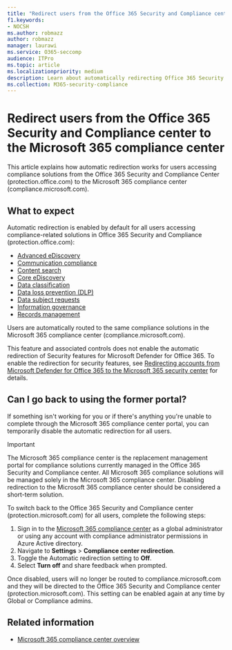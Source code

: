 ```yaml
---
title: "Redirect users from the Office 365 Security and Compliance center to the Microsoft 365 compliance center"
f1.keywords:
- NOCSH
ms.author: robmazz
author: robmazz
manager: laurawi
ms.service: O365-seccomp
audience: ITPro
ms.topic: article
ms.localizationpriority: medium
description: Learn about automatically redirecting Office 365 Security and Compliance center users to the Microsoft 365 compliance center..
ms.collection: M365-security-compliance
---
```


# Redirect users from the Office 365 Security and Compliance center to the Microsoft 365 compliance center

This article explains how automatic redirection works for users accessing compliance solutions from the Office 365 Security and Compliance Center (protection.office.com) to the Microsoft 365 compliance center (compliance.microsoft.com).

## What to expect

Automatic redirection is enabled by default for all users accessing compliance-related solutions in Office 365 Security and Compliance (protection.office.com):

- [Advanced eDiscovery](overview-ediscovery-20.md)
- [Communication compliance](communication-compliance.md)
- [Content search](search-for-content.md)
- [Core eDiscovery](get-started-core-ediscovery.md)
- [Data classification](data-classification-overview.md)
- [Data loss prevention (DLP)](dlp-learn-about-dlp.md)
- [Data subject requests](/compliance/regulatory/gdpr-manage-gdpr-data-subject-requests-with-the-dsr-case-tool)
- [Information governance](manage-information-governance.md)
- [Records management](records-management.md)

Users are automatically routed to the same compliance solutions in the Microsoft 365 compliance center (compliance.microsoft.com).

This feature and associated controls does not enable the automatic redirection of Security features for Microsoft Defender for Office 365. To enable the redirection for security features, see [Redirecting accounts from Microsoft Defender for Office 365 to the Microsoft 365 security center](/microsoft-365/security/defender/microsoft-365-security-mdo-redirection) for details.

## Can I go back to using the former portal?

If something isn't working for you or if there's anything you're unable to complete through the Microsoft 365 compliance center portal, you can temporarily disable the automatic redirection for all users.

> [!IMPORTANT]
> The Microsoft 365 compliance center is the replacement management portal for compliance solutions currently managed in the Office 365 Security and Compliance center. All Microsoft 365 compliance solutions will be managed solely in the Microsoft 365 compliance center. Disabling redirection to the Microsoft 365 compliance center should be considered a short-term solution.

To switch back to the Office 365 Security and Compliance center (protection.microsoft.com) for all users, complete the following steps:

1. Sign in to the [Microsoft 365 compliance center](https://compliance.microsoft.com) as a global administrator or using any account with compliance administrator permissions in Azure Active directory.
2. Navigate to **Settings** > **Compliance center redirection**.
3. Toggle the Automatic redirection setting to **Off**.
4. Select **Turn off** and share feedback when prompted.

Once disabled, users will no longer be routed to compliance.microsoft.com and they will be directed to the Office 365 Security and Compliance center (protection.microsoft.com). This setting can be enabled again at any time by Global or Compliance admins.

## Related information

- [Microsoft 365 compliance center overview](/microsoft-365/compliance/microsoft-365-compliance-center)
